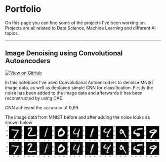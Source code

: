 # Portfolio

On this page you can find some of the projects I've been working on. Projects are all related to Data Science, Machine Learning and different AI topics.

---
## Image Denoising using Convolutional Autoencoders

[![View on GitHub](https://img.shields.io/badge/GitHub-View_on_GitHub-blue?logo=GitHub)](https://github.com/GioFr/CAE)

In this notebook I've used Convolutional Autoencoders to denoise MNIST image data, as well as deployed simple CNN for classification.
Firstly the noise has been added to the image data and afterwards it has been reconstructed by using CAE. 

CNN achieved the accuracy of 0,99.

The image data from MNIST before and after adding the noise looks as shown below
![](/images/Added%20noise.png)



